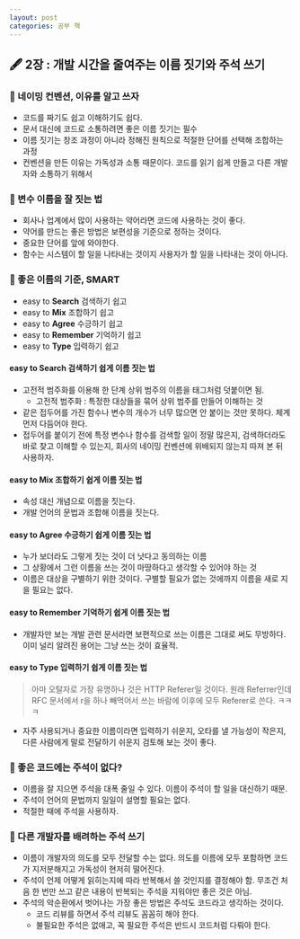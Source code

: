 ```yaml
---
layout: post
categories: 공부 책
---
```

## 🖋 2장 : 개발 시간을 줄여주는 이름 짓기와 주석 쓰기 
### 📎 네이밍 컨벤션, 이유를 알고 쓰자
- 코드를 짜기도 쉽고 이해하기도 쉽다. 
- 문서 대신에 코드로 소통하려면 좋은 이름 짓기는 필수
- 이름 짓기는 창조 과정이 아니라 정해진 원칙으로 적절한 단어를 선택해 조합하는 과정
- 컨벤션을 만든 이유는 가독성과 소통 때문이다. 코드를 읽기 쉽게 만들고 다른 개발자와 소통하기 위해서

### 📎 변수 이름을 잘 짓는 법
- 회사나 업계에서 많이 사용하는 약어라면 코드에 사용하는 것이 좋다. 
- 약어를 만드는 좋은 방법은 보편성을 기준으로 정하는 것이다. 
- 중요한 단어를 앞에 와야한다. 
- 함수는 시스템이 할 일을 나타내는 것이지 사용자가 할 일을 나타내는 것이 아니다. 

### 📎 좋은 이름의 기준, SMART
* easy to **Search** 검색하기 쉽고
* easy to **Mix** 조합하기 쉽고
* easy to **Agree** 수긍하기 쉽고
* easy to **Remember** 기억하기 쉽고
* easy to **Type** 입력하기 쉽고

#### easy to Search 검색하기 쉽게 이름 짓는 법
- 고전적 범주화를 이용해 한 단계 상위 범주의 이름을 태그처럼 덧붙이면 됨.
  - 고전적 범주화 : 특정한 대상들을 묶어 상위 범주를 만들어 이해하는 것 
- 같은 접두어를 가진 함수나 변수의 개수가 너무 많으면 안 붙이는 것만 못하다. 체계 먼저 다듬어야 한다. 
- 접두어를 붙이기 전에 특정 변수나 함수를 검색할 일이 정말 많은지, 검색하더라도 바로 찾고 이해할 수 있는지, 회사의 네이밍 컨벤션에 위배되지 않는지 따져 본 뒤 사용하자. 

#### easy to Mix 조합하기 쉽게 이름 짓는 법
- 속성 대신 개념으로 이름을 짓는다. 
- 개발 언어의 문법과 조합해 이름을 짓는다. 

#### easy to Agree 수긍하기 쉽게 이름 짓는 법
- 누가 보더라도 그렇게 짓는 것이 더 낫다고 동의하는 이름
- 그 상황에서 그런 이름을 쓰는 것이 마땅하다고 생각할 수 있어야 하는 것 
- 이름은 대상을 구별하기 위한 것이다. 구별할 필요가 없는 것에까지 이름을 새로 지을 필요는 없다.  

#### easy to Remember 기억하기 쉽게 이름 짓는 법
- 개발자만 보는 개발 관련 문서라면 보편적으로 쓰는 이름은 그대로 써도 무방하다. 이미 널리 알려진 용어는 그냥 쓰는 것이 효율적.

#### easy to Type 입력하기 쉽게 이름 짓는 법
> 아마 오탈자로 가장 유명하나 것은 HTTP Referer일 것이다. 원래 Referrer인데 RFC 문서에서 r을 하나 빼먹어서 쓰는 바람에 이후에 모두 Referer로 쓴다. 
ㅋㅋㅋ

- 자주 사용되거나 중요한 이름이라면 입력하기 쉬운지, 오타를 낼 가능성이 작은지, 다른 사람에게 말로 전달하기 쉬운지 검토해 보는 것이 좋다. 

### 📎 좋은 코드에는 주석이 없다?
- 이름을 잘 지으면 주석을 대폭 줄일 수 있다. 이름이 주석이 할 일을 대신하기 때문.
- 주석이 언어의 문법까지 일일이 설명할 필요는 없다. 
- 적절한 때에 주석을 사용하자. 

### 📎 다른 개발자를 배려하는 주석 쓰기 
- 이름이 개발자의 의도를 모두 전달할 수는 없다. 의도를 이름에 모두 포함하면 코드가 지저분해지고 가독성이 현저히 떨어진다. 
- 주석이 언제 어떻게 읽히는지에 따라 반복해서 쓸 것인지를 결정해야 함. 무조건 처음 한 번만 쓰고 같은 내용이 반복되는 주석을 지워야만 좋은 것은 아님. 
- 주석의 악순환에서 벗어나는 가장 좋은 방법은 주석도 코드라고 생각하는 것이다. 
  - 코드 리뷰를 하면서 주석 리뷰도 꼼꼼히 해야 한다. 
  - 불필요한 주석은 없애고, 꼭 필요한 주석은 반드시 코드처럼 다뤄야 한다.
